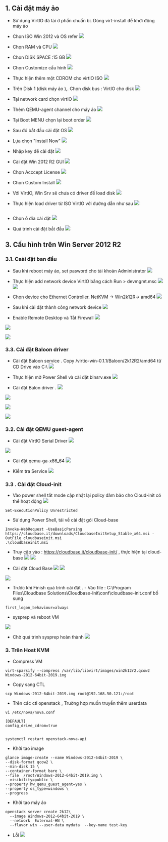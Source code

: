 

## 1. Cài đặt máy ảo 

- Sử dụng VirtIO đã tải ở phần chuẩn bị. Dùng virt-install để khởi động máy ảo 

- Chọn ISO Win 2012 và OS refer
![](https://i.imgur.com/CJ8bUcE.png)

- Chọn RAM và CPU
![](https://i.imgur.com/sdMPCjQ.png)

- Chọn DISK SPACE :15 GB
![](https://i.imgur.com/o9TyDUZ.png)

- Chọn Customize cấu hình
![](https://i.imgur.com/mELQizN.png)

- Thực hiện thêm một CDROM cho virtIO ISO
![](https://i.imgur.com/9MTV5Ju.png)

- Trên Disk 1 (disk máy ảo ),. Chọn disk bus : VirtIO cho disk 
![](https://i.imgur.com/zdEihIZ.png)


- Tại network card chọn virtIO
![](https://i.imgur.com/Y1HQRRC.png)


- Thêm QEMU-agent channel cho máy ảo
![](https://i.imgur.com/8ti1nx5.png)

- Tại Boot MENU chọn lại boot order
![](https://i.imgur.com/g6FWJdn.png)

- Sau đó bắt đầu cài đặt OS
![](https://i.imgur.com/HibESaO.png)

- Lựa chọn "Install Now"
![](https://i.imgur.com/UOMhJZt.png)


- Nhập key để cài đặt 
![](https://i.imgur.com/WgIpz8l.png)


- Cài đặt Win 2012 R2 GUI
![](https://i.imgur.com/SE0p6Sn.png)

- Chọn Acccept License
![](https://i.imgur.com/kDkkEmw.png)


- Chọn Custom Install
![](https://i.imgur.com/PYB4g6k.png)


- Với VirtIO, Win Srv sẽ chưa có driver để load disk 
![](https://i.imgur.com/X9HIWxj.png)

- Thực hiện load driver từ ISO VirtIO với đường dẫn như sau
![](https://i.imgur.com/VLGHkHP.png)

![]()

- Chọn ổ đĩa cài đặt 
![](https://i.imgur.com/8J8l7Rl.png)

- Quá trình cài đặt bắt đầu
![](https://i.imgur.com/OYx23jz.png)



## 3. Cấu hình trên Win Server 2012 R2


### 3.1. Caài đặt ban đầu

- Sau khi reboot máy ảo, set pasword cho tài khoản Administrator
![](https://i.imgur.com/Ai5SYYV.png)


- Thực hiện add network device VirtIO bằng cách Run >  devmgmt.msc
![](https://i.imgur.com/7q9Ek1N.png)
![](https://i.imgur.com/h5JE9Hs.png)


- Chọn device cho Ethernet Controller. NetKVM -> Win2k12R-> amd64
![](https://i.imgur.com/7q9Ek1N.png)


- Sau khi cài đặt thành công network device
![](https://i.imgur.com/Mz2QUTD.png)


- Enable Remote Desktop và Tắt Firewall
![](https://i.imgur.com/62fnQ05.png)

![](https://i.imgur.com/mvxnTa7.png)

![](https://i.imgur.com/eeSdsQr.png)


### 3.3. Cài đặt Baloon driver 

- Cài đặt Baloon service . Copy /virtio-win-0.1.1/Baloon/2k12R2/amd64 từ CD Drive vào C:\ 
![](https://i.imgur.com/iK4GW6h.png)


- Thực hiện mở Power Shell và cài đặt blnsrv.exe
![](https://i.imgur.com/bkQzyRh.png)

- Cài đặt Balon driver   .
![](https://i.imgur.com/nsk96pF.png)

![](https://i.imgur.com/UV6id1g.png)

![](https://i.imgur.com/lsZ5tME.png)

![](https://i.imgur.com/jL6Xt0I.png)



### 3.2. Cài đặt QEMU guest-agent 

- Cài đặt VirtIO Serial Driver
![](https://i.imgur.com/UX8R9TF.png)

![](https://i.imgur.com/eKcRE8Y.png)

- Cài đặt qemu-ga-x86_64
![](https://i.imgur.com/778cgdF.png)


- Kiểm tra Service
![](https://i.imgur.com/CqKsSrh.png)


### 3.3 . Cài đặt Cloud-init 


- Vào power shell tắt mode cập nhật lại policy đảm bảo cho Cloud-init có thể hoạt động
![](https://i.imgur.com/EVPSnmk.png)

```
Set-ExecutionPolicy Unrestricted
```

- Sử dụng Power Shell, tải về cài đặt gói Cloud-base
```
Invoke-WebRequest -UseBasicParsing https://cloudbase.it/downloads/CloudbaseInitSetup_Stable_x64.msi -OutFile cloudbaseinit.msi
.\cloudbaseinit.msi
```



- Truy cập vào : https://cloudbase.it/cloudbase-init/ , thực hiện tại cloud-base
![](https://i.imgur.com/8onNjG0.png)
![](https://i.imgur.com/WkvfpP7.png)


- Cài đặt Cloud Base
![](https://i.imgur.com/fpnkiSu.png)
![](https://i.imgur.com/WAaiPAA.png)

![](https://i.imgur.com/fAV1q3m.png)



- Trước khi Finish quá trình cài đặt . - Vào file  : C:\Program Files\Cloudbase Solutions\Cloudbase-Init\conf\cloudbase-init.conf bổ sung

```
first_logon_behaviour=always
```




- sysprep và reboot VM


![](https://i.imgur.com/jq4vUh3.png)







- Chờ quá trình sysprep hoàn thành
![](https://i.imgur.com/rVgxoKd.png)




### 3. Trên Host KVM

- Compress VM
```
virt-sparsify --compress /var/lib/libvirt/images/win2k12r2.qcow2 Windows-2012-64bit-2019.img
```

- Copy sang CTL
```
scp Windows-2012-64bit-2019.img root@192.168.50.121:/root
```

- Trên các ctl openstack , Truờng hợp muốn truyền thêm userdata
```
vi /etc/nova/nova.conf

[DEFAULT]
config_drive_cdrom=true


systemctl restart openstack-nova-api

```


- Khởi tạo image
```
glance image-create --name Windows-2012-64bit-2019 \
--disk-format qcow2 \
--min-disk 15 \
--container-format bare \
--file  /root/Windows-2012-64bit-2019.img \
--visibility=public \
--property hw_qemu_guest_agent=yes \
--property os_type=windows \
--progress
```



- Khởi tạo máy ảo
```
openstack server create 2k12\
  --image Windows-2012-64bit-2019 \
  --network  External-HN \
  --flavor win --user-data mydata  --key-name test-key
```




- Lỗi
![](https://i.imgur.com/DhkuQ8Z.png)
